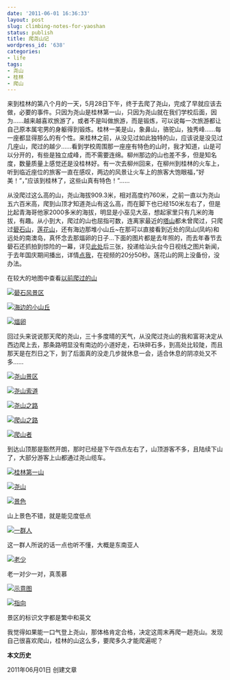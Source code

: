 ```yaml
---
date: '2011-06-01 16:36:33'
layout: post
slug: climbing-notes-for-yaoshan
status: publish
title: 爬尧山记
wordpress_id: '638'
categories:
- life
tags:
- 尧山
- 桂林
- 爬山
---
```


来到桂林的第八个月的一天，5月28日下午，终于去爬了尧山，完成了早就应该去做，必要的事件。只因为尧山是桂林第一山，只因为尧山就在我们学校后面，因为……越来越喜欢旅游了，或者不是叫做旅游，而是锻炼，可以说每一次旅游都让自己原本属宅男的身躯得到锻炼。桂林一美是山，象鼻山，骆驼山，独秀峰……每一座都显得那么的有个性。来桂林之前，从没见过如此独特的山，应该说是没见过几座山，爬过的越少……看到学校周围那一座座有特色的山时，我才知道，山是可以分开的，有些是独立成峰，而不需要连绵。柳州那边的山也差不多，但是知名度，数量质量上感觉还是没桂林好。有一次去柳州回来，在柳州到桂林的火车上，听到临近座位的旅客一直在感叹，两边的风景让火车上的旅客大饱眼福，”好美！”，”应该到桂林了，这些山真有特色！”……

从没爬过这么高的山，尧山海拔909.3米，相对高度约760米，之前一直以为尧山五六百米高，爬到山顶才知道尧山有这么高，而在脚下也已经150米左右了，但是比起青海哥他家2000多米的海拔，明显是小巫见大巫，想起家里只有几米的海拔，有趣。从小到大，爬过的山也屈指可数，连离家最近的[塔山](http://www.hudong.com/wiki/塔山风景区)都未曾爬过，只爬过[礐石山](http://www.queshi.com/)，[莲花山](http://zh.wikipedia.org/wiki/莲花山_(汕头))，还有海边那堆小山丘~在那可以直接看到近处的凤山(凤屿)和远处的南澳岛，真怀念去那煏卵的日子...下面的图片都是去年照的，而去年春节去礐石还抓拍到惊险的一幕，详见[此处](http://fooleap.blogbus.com/logs/64749512.html)后三张，投递给汕头台今日视线之图片新闻，于去年国庆期间播出，详情[点我](http://v.youku.com/v_show/id_XMjEyMzUyMTcy.html)，在视频的20分50秒。莲花山的网上没备份，没办法。

在较大的地图中查看[以前爬过的山](http://ditu.google.com/maps/ms?ie=UTF8&hl=zh-CN&brcurrent=3,0x3411ea636569fac7:0x5b4fa990f9cb4b0c,0,0x3411db9e8912d61d:0x1fb0f60e1dab02c5%3B5,0,0&t=h&msa=0&msid=203176056751949258154.0004a492c9592c5285b90&ll=23.494736,116.776428&spn=0.462211,0.753937&z=10&source=embed)

[![礐石风景区](http://i951.photobucket.com/albums/ad353/Fooleap/Blog/Fooleap/14022010479.jpg)](http://i951.photobucket.com/albums/ad353/Fooleap/Blog/Fooleap/14022010479.jpg)

[![海边的小山丘](http://i951.photobucket.com/albums/ad353/Fooleap/Blog/Fooleap/18022010661.jpg)](http://i951.photobucket.com/albums/ad353/Fooleap/Blog/Fooleap/18022010661.jpg)

[![煏卵](http://i951.photobucket.com/albums/ad353/Fooleap/Blog/Fooleap/18022010720.jpg)](http://i951.photobucket.com/albums/ad353/Fooleap/Blog/Fooleap/18022010720.jpg)

回过头来说说那天爬的尧山，三十多度晴的天气，从没爬过尧山的我和富哥决定从西边爬上去，那条路明显没有南边的小道好走，石块碎石多，到高处比较陡，而且那天是在烈日之下，到了后面真的没走几步就休息一会，适合休息的阴凉处又不多……

[![尧山景区](http://i951.photobucket.com/albums/ad353/Fooleap/Blog/05-28-2011/DSCF3597.jpg)](http://i951.photobucket.com/albums/ad353/Fooleap/Blog/05-28-2011/DSCF3597.jpg)

[![尧山索道](http://i951.photobucket.com/albums/ad353/Fooleap/Blog/05-28-2011/DSCF3600.jpg)](http://i951.photobucket.com/albums/ad353/Fooleap/Blog/05-28-2011/DSCF3600.jpg)

[![尧山之路](http://i951.photobucket.com/albums/ad353/Fooleap/Blog/05-28-2011/DSCF3604.jpg)](http://i951.photobucket.com/albums/ad353/Fooleap/Blog/05-28-2011/DSCF3604.jpg)

[![爬山之路](http://i951.photobucket.com/albums/ad353/Fooleap/Blog/05-28-2011/DSCF3656.jpg)](http://i951.photobucket.com/albums/ad353/Fooleap/Blog/05-28-2011/DSCF3656.jpg)

[![爬山者](http://i951.photobucket.com/albums/ad353/Fooleap/Blog/05-28-2011/DSCF3662.jpg)](http://i951.photobucket.com/albums/ad353/Fooleap/Blog/05-28-2011/DSCF3662.jpg)

到达山顶那是豁然开朗，那时已经是下午四点左右了，山顶游客不多，且陆续下山了，大部分游客上山都通过尧山缆车。

[![桂林第一山](http://i951.photobucket.com/albums/ad353/Fooleap/Blog/05-28-2011/DSCF3668.jpg)](http://i951.photobucket.com/albums/ad353/Fooleap/Blog/05-28-2011/DSCF3668.jpg)

[![尧山](http://i951.photobucket.com/albums/ad353/Fooleap/Blog/05-28-2011/DSCF3770.jpg)](http://i951.photobucket.com/albums/ad353/Fooleap/Blog/05-28-2011/DSCF3770.jpg)

[![景色](http://i951.photobucket.com/albums/ad353/Fooleap/Blog/05-28-2011/DSCF3755.jpg)](http://i951.photobucket.com/albums/ad353/Fooleap/Blog/05-28-2011/DSCF3755.jpg)

山上景色不错，就是能见度低点

[![一群人](http://i951.photobucket.com/albums/ad353/Fooleap/Blog/05-28-2011/DSCF3720.jpg)](http://i951.photobucket.com/albums/ad353/Fooleap/Blog/05-28-2011/DSCF3720.jpg)

这一群人所说的话一点也听不懂，大概是东南亚人

[![老少](http://i951.photobucket.com/albums/ad353/Fooleap/Blog/05-28-2011/DSCF3727.jpg)](http://i951.photobucket.com/albums/ad353/Fooleap/Blog/05-28-2011/DSCF3727.jpg)

老一对少一对，真羡慕

[![示意图](http://i951.photobucket.com/albums/ad353/Fooleap/Blog/05-28-2011/DSCF3748.jpg)](http://i951.photobucket.com/albums/ad353/Fooleap/Blog/05-28-2011/DSCF3748.jpg)

[![指向](http://i951.photobucket.com/albums/ad353/Fooleap/Blog/05-28-2011/DSCF3761.jpg)](http://i951.photobucket.com/albums/ad353/Fooleap/Blog/05-28-2011/DSCF3761.jpg)

景区的标识文字都是繁中和英文

我觉得如果能一口气登上尧山，那体格肯定合格，决定这周末再爬一趟尧山。发现自己很喜欢爬山，桂林的山这么多，要爬多久才能爬遍呢？

**本文历史**

2011年06月01日  创建文章
